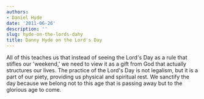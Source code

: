 ```yaml
---
authors:
- Daniel Hyde
date: '2011-06-26'
description: ''
slug: hyde-on-the-lords-dahy
title: Danny Hyde on the Lord's Day
---
```

All of this teaches us that instead of seeing the Lord's Day as a rule that stifles our 'weekend,' we need to view it as a gift from God that actually structures our lives. The practice of the Lord's Day is not legalism, but it is a part of our piety, providing us physical and spiritual rest. We sanctify the day because we belong not to this age that is passing away but to the glorious age to come.



